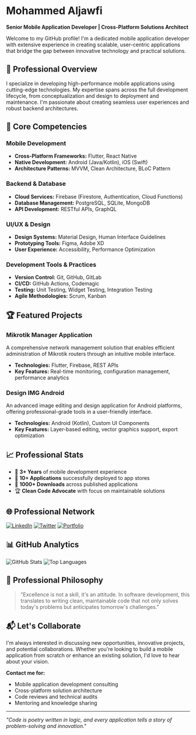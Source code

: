 # Mohammed Aljawfi
**Senior Mobile Application Developer | Cross-Platform Solutions Architect**

Welcome to my GitHub profile! I'm a dedicated mobile application developer with extensive experience in creating scalable, user-centric applications that bridge the gap between innovative technology and practical solutions.

## 🚀 Professional Overview

I specialize in developing high-performance mobile applications using cutting-edge technologies. My expertise spans across the full development lifecycle, from conceptualization and design to deployment and maintenance. I'm passionate about creating seamless user experiences and robust backend architectures.

## 💼 Core Competencies

### **Mobile Development**
- **Cross-Platform Frameworks:** Flutter, React Native
- **Native Development:** Android (Java/Kotlin), iOS (Swift)
- **Architecture Patterns:** MVVM, Clean Architecture, BLoC Pattern

### **Backend & Database**
- **Cloud Services:** Firebase (Firestore, Authentication, Cloud Functions)
- **Database Management:** PostgreSQL, SQLite, MongoDB
- **API Development:** RESTful APIs, GraphQL

### **UI/UX & Design**
- **Design Systems:** Material Design, Human Interface Guidelines
- **Prototyping Tools:** Figma, Adobe XD
- **User Experience:** Accessibility, Performance Optimization

### **Development Tools & Practices**
- **Version Control:** Git, GitHub, GitLab
- **CI/CD:** GitHub Actions, Codemagic
- **Testing:** Unit Testing, Widget Testing, Integration Testing
- **Agile Methodologies:** Scrum, Kanban

## 🏆 Featured Projects

### **Mikrotik Manager Application**
A comprehensive network management solution that enables efficient administration of Mikrotik routers through an intuitive mobile interface.
- **Technologies:** Flutter, Firebase, REST APIs
- **Key Features:** Real-time monitoring, configuration management, performance analytics

### **Design IMG Android**
An advanced image editing and design application for Android platforms, offering professional-grade tools in a user-friendly interface.
- **Technologies:** Android (Kotlin), Custom UI Components
- **Key Features:** Layer-based editing, vector graphics support, export optimization

## 📈 Professional Stats

- 🔧 **3+ Years** of mobile development experience
- 📱 **10+ Applications** successfully deployed to app stores
- 🌟 **1000+ Downloads** across published applications
- 🏆 **Clean Code Advocate** with focus on maintainable solutions

## 🌐 Professional Network

[![LinkedIn](https://img.shields.io/badge/LinkedIn-0077B5?style=for-the-badge&logo=linkedin&logoColor=white)](https://linkedin.com/in/mraljawfi)
[![Twitter](https://img.shields.io/badge/Twitter-1DA1F2?style=for-the-badge&logo=twitter&logoColor=white)](https://twitter.com/mraljawfi)
[![Portfolio](https://img.shields.io/badge/Portfolio-000000?style=for-the-badge&logo=About.me&logoColor=white)](#)

## 📊 GitHub Analytics

![GitHub Stats](https://github-readme-stats.vercel.app/api?username=mraljawfi&show_icons=true&theme=radical)
![Top Languages](https://github-readme-stats.vercel.app/api/top-langs/?username=mraljawfi&layout=compact&theme=radical)

## 💭 Professional Philosophy

> "Excellence is not a skill, it's an attitude. In software development, this translates to writing clean, maintainable code that not only solves today's problems but anticipates tomorrow's challenges."

## 📬 Let's Collaborate

I'm always interested in discussing new opportunities, innovative projects, and potential collaborations. Whether you're looking to build a mobile application from scratch or enhance an existing solution, I'd love to hear about your vision.

**Contact me for:**
- Mobile application development consulting
- Cross-platform solution architecture
- Code reviews and technical audits
- Mentoring and knowledge sharing

---
*"Code is poetry written in logic, and every application tells a story of problem-solving and innovation."*
